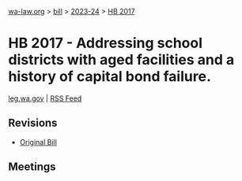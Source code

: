 [wa-law.org](/) > [bill](/bill/) > [2023-24](/bill/2023-24/) > [HB 2017](/bill/2023-24/hb/2017/)

# HB 2017 - Addressing school districts with aged facilities and a history of capital bond failure.
[leg.wa.gov](https://app.leg.wa.gov/billsummary?BillNumber=2017&Year=2023&Initiative=false) | [RSS Feed](./rss.xml)

## Revisions
* [Original Bill](1/)

## Meetings